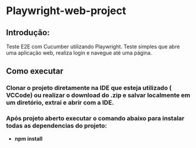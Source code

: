 # Playwright-web-project

## Introdução:
Teste E2E com Cucumber utilizando Playwright.
Teste simples que abre uma aplicação web, realiza  login e navegue até uma 
página.

## Como executar

### Clonar o projeto diretamente na IDE que esteja utilizado (  VCCode) ou realizar o download do .zip e salvar localmente em um diretório, extrai e abrir com a IDE.

### Após projeto aberto executar o comando abaixo para instalar todas as dependencias do projeto:
- **npm install**
